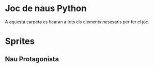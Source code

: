 # Joc de naus Python

A aquesta carpeta es ficaran a tots els elements nesesaris per fer el joc.

# Sprites
## Nau Protagonista
![]()
